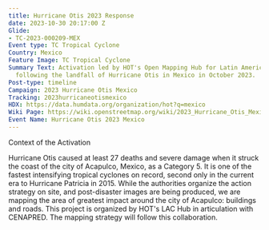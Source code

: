 ```yaml
---
title: Hurricane Otis 2023 Response
date: 2023-10-30 20:17:00 Z
Glide:
- TC-2023-000209-MEX
Event type: TC Tropical Cyclone
Country: Mexico
Feature Image: TC Tropical Cyclone
Summary Text: Activation led by HOT's Open Mapping Hub for Latin America and the Caribbean
  following the landfall of Hurricane Otis in Mexico in October 2023.
Post-type: timeline
Campaign: 2023 Hurricane Otis Mexico
Tracking: 2023hurricaneotismexico
HDX: https://data.humdata.org/organization/hot?q=mexico
Wiki Page: https://wiki.openstreetmap.org/wiki/2023_Hurricane_Otis_Mexico
Event Name: Hurricane Otis 2023 Mexico
---
```


Context of the Activation

Hurricane Otis caused at least 27 deaths and severe damage when it struck the coast of the city of Acapulco, Mexico, as a Category 5. It is one of the fastest intensifying tropical cyclones on record, second only in the current era to Hurricane Patricia in 2015. While the authorities organize the action strategy on site, and post-disaster images are being produced, we are mapping the area of greatest impact around the city of Acapulco: buildings and roads. This project is organized by HOT's LAC Hub in articulation with CENAPRED. The mapping strategy will follow this collaboration.